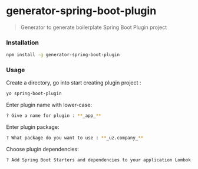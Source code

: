 # generator-spring-boot-plugin
> Generator to generate boilerplate Spring Boot Plugin project

### Installation

```bash
npm install -g generator-spring-boot-plugin
```

### Usage

Create a directory, go into start creating plugin project :

```bash
yo spring-boot-plugin
```

Enter plugin name with lower-case:

```bash
? Give a name for plugin : **_app_**
```

Enter plugin package:

```bash
? What package do you want to use : **_uz.company_**
```

Choose plugin dependencies:

```bash
? Add Spring Boot Starters and dependencies to your application Lombok, Spring testing
```

